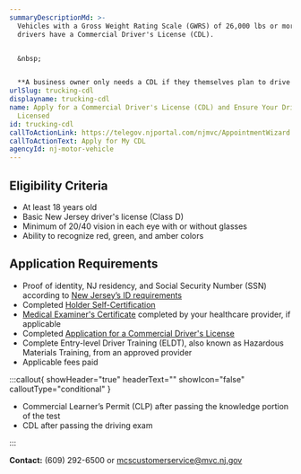 ```yaml
---
summaryDescriptionMd: >-
  Vehicles with a Gross Weight Rating Scale (GWRS) of 26,000 lbs or more require
  drivers have a Commercial Driver's License (CDL).


  &nbsp;


  **A business owner only needs a CDL if they themselves plan to drive these vehicles.** Otherwise, they must ensure that their drivers have this license.
urlSlug: trucking-cdl
displayname: trucking-cdl
name: Apply for a Commercial Driver's License (CDL) and Ensure Your Drivers are
  Licensed
id: trucking-cdl
callToActionLink: https://telegov.njportal.com/njmvc/AppointmentWizard
callToActionText: Apply for My CDL
agencyId: nj-motor-vehicle
---
```


## Eligibility Criteria

- At least 18 years old
- Basic New Jersey driver's license (Class D)
- Minimum of 20/40 vision in each eye with or without glasses
- Ability to recognize red, green, and amber colors

## Application Requirements

- Proof of identity, NJ residency, and Social Security Number (SSN) according to [New Jersey’s ID requirements](https://www.state.nj.us/mvc/pdf/license/Standard_License_Sheet_Engl.pdf)
- Completed [Holder Self-Certification](https://www.state.nj.us/mvc/pdf/drivertopics/CDSC-1.pdf)
- [Medical Examiner's Certificate](https://www.state.nj.us/mvc/pdf/drivertopics/RA_4_1_a.pdf) completed by your healthcare provider, if applicable
- Completed [Application for a Commercial Driver's License](https://www.state.nj.us/mvc/pdf/license/BA-208C.pdf)
- Complete Entry-level Driver Training (ELDT), also known as Hazardous Materials Training, from an approved provider
- Applicable fees paid

:::callout{ showHeader="true" headerText="" showIcon="false" calloutType="conditional" }

- Commercial Learner’s Permit (CLP) after passing the knowledge portion of the test
- CDL after passing the driving exam

:::

**Contact:** (609) 292-6500 or mcscustomerservice@mvc.nj.gov